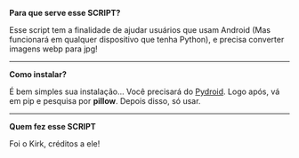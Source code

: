 **Para que serve esse SCRIPT?**

Esse script tem a finalidade de ajudar usuários que usam Android (Mas funcionará em qualquer dispositivo que tenha Python), e precisa converter imagens webp para jpg!
___

**Como instalar?**

É bem simples sua instalação... Você precisará do [Pydroid](https://play.google.com/store/apps/details?id=ru.iiec.pydroid3). Logo após, vá em pip e pesquisa por **pillow**. Depois disso, só usar.
___

**Quem fez esse SCRIPT**

Foi o Kirk, créditos a ele!
